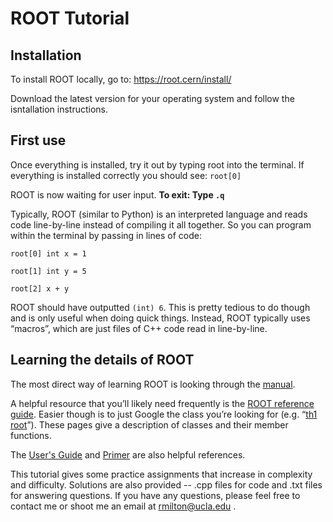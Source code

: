 # ROOT Tutorial

## Installation

To install ROOT locally, go to:
https://root.cern/install/

Download the latest version for your operating system and follow the isntallation instructions.

## First use

Once everything is installed, try it out by typing root into the terminal. If everything is installed correctly you should see: `root[0]`

ROOT is now waiting for user input. **To exit: Type `.q`**

Typically, ROOT (similar to Python) is an interpreted language and reads code line-by-line instead of compiling it all together. So you can program within the terminal by passing in lines of code:

`root[0] int x = 1`

`root[1] int y = 5`

`root[2] x + y`

ROOT should have outputted `(int) 6`. This is pretty tedious to do though and is only useful when doing quick things. Instead, ROOT typically uses “macros”, which are just files of C++ code read in line-by-line. 

 
## Learning the details of ROOT

The most direct way of learning ROOT is looking through the [manual](https://root.cern/manual/).


A helpful resource that you’ll likely need frequently is the [ROOT reference guide](https://root.cern/doc/master/index.html). Easier though is to just Google the class you’re looking for (e.g. “[th1 root](https://root.cern.ch/doc/master/classTH1.html)”). These pages give a description of classes and their member functions. 

The [User's Guide](https://root.cern.ch/root/htmldoc/guides/users-guide/ROOTUsersGuide.html) and [Primer](https://root.cern/primer/) are also helpful references.

This tutorial gives some practice assignments that increase in complexity and difficulty. Solutions are also provided -- .cpp files for code and .txt files for answering questions. If you have any questions, please feel free to contact me or shoot me an email at rmilton@ucla.edu .
